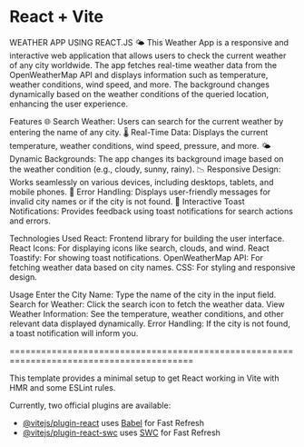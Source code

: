 # React + Vite

WEATHER APP USING REACT.JS 🌤️
This Weather App is a responsive and interactive web application that allows users to check the current weather of any city worldwide. The app fetches real-time weather data from the OpenWeatherMap API and displays information such as temperature, weather conditions, wind speed, and more. The background changes dynamically based on the weather conditions of the queried location, enhancing the user experience.

Features
🌐 Search Weather: Users can search for the current weather by entering the name of any city.
🌡️ Real-Time Data: Displays the current temperature, weather conditions, wind speed, pressure, and more.
🌤️ Dynamic Backgrounds: The app changes its background image based on the weather condition (e.g., cloudy, sunny, rainy).
📉 Responsive Design: Works seamlessly on various devices, including desktops, tablets, and mobile phones.
🔔 Error Handling: Displays user-friendly messages for invalid city names or if the city is not found.
💬 Interactive Toast Notifications: Provides feedback using toast notifications for search actions and errors.

Technologies Used
React: Frontend library for building the user interface.
React Icons: For displaying icons like search, clouds, and wind.
React Toastify: For showing toast notifications.
OpenWeatherMap API: For fetching weather data based on city names.
CSS: For styling and responsive design.

Usage
Enter the City Name: Type the name of the city in the input field.
Search for Weather: Click the search icon to fetch the weather data.
View Weather Information: See the temperature, weather conditions, and other relevant data displayed dynamically.
Error Handling: If the city is not found, a toast notification will inform you.

=========================================================================================

This template provides a minimal setup to get React working in Vite with HMR and some ESLint rules.

Currently, two official plugins are available:

- [@vitejs/plugin-react](https://github.com/vitejs/vite-plugin-react/blob/main/packages/plugin-react/README.md) uses [Babel](https://babeljs.io/) for Fast Refresh
- [@vitejs/plugin-react-swc](https://github.com/vitejs/vite-plugin-react-swc) uses [SWC](https://swc.rs/) for Fast Refresh

